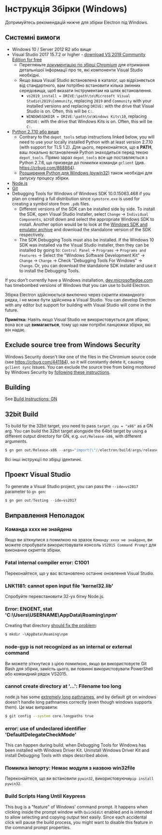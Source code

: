 # Інструкція Збірки (Windows)

Дотримуйтесь рекомендацій нижче для збірки Electron під Windows.

## Системні вимоги

* Windows 10 / Server 2012 R2 або вище
* Visual Studio 2017 15.7.2 or higher - [download VS 2019 Community Edition for free](https://www.visualstudio.com/vs/)
  * Перегляньте [документацію по збірці Chromium](https://chromium.googlesource.com/chromium/src/+/master/docs/windows_build_instructions.md#visual-studio) для отримання детальнішої інформації про те, які компоненти Visual Studio необхідні.
  * Якщо ваша Visual Studio встановлена в каталог, що відрізняється від стандартного, вам потрібно встановити кілька змінних середовища, щоб вказати інструментам на шлях встановлення.
    * `vs2019_install = DRIVE:\path\to\Microsoft Visual Studio\2019\Community`, replacing `2019` and `Community` with your installed versions and replacing `DRIVE:` with the drive that Visual Studio is on. Often, this will be `C:`.
    * `WINDOWSSDKDIR = DRIVE:\path\to\Windows Kits\10`, replacing `DRIVE:` with the drive that Windows Kits is on. Often, this will be `C:`.
* [Python 2.7.10 або вище](http://www.python.org/download/releases/2.7/)
  * Contrary to the `depot_tools` setup instructions linked below, you will need to use your locally installed Python with at least version 2.7.10 (with support for TLS 1.2). Для цього, переконайтеся, що в **PATH**, ваш локально встановлений Python знаходиться перед текою `depot_tools`. Прямо зараз `depot_tools` все ще поставляється з Python 2.7.6, що призведе до помилки команди `gclient` (див. https://crbug.com/868864).
  * [ Розширення Python для Windows (pywin32)](https://pypi.org/project/pywin32/#files) також необхідні для запуску процесу збірки.
* [Node.js](https://nodejs.org/download/)
* [Git](http://git-scm.com)
* Debugging Tools for Windows of Windows SDK 10.0.15063.468 if you plan on creating a full distribution since `symstore.exe` is used for creating a symbol store from `.pdb` files.
  * Different versions of the SDK can be installed side by side. To install the SDK, open Visual Studio Installer, select `Change` → `Individual Components`, scroll down and select the appropriate Windows SDK to install. Another option would be to look at the [Windows SDK and emulator archive](https://developer.microsoft.com/en-us/windows/downloads/sdk-archive) and download the standalone version of the SDK respectively.
  * The SDK Debugging Tools must also be installed. If the Windows 10 SDK was installed via the Visual Studio installer, then they can be installed by going to: `Control Panel` → `Programs` → `Programs and Features` → Select the "Windows Software Development Kit" → `Change` → `Change` → Check "Debugging Tools For Windows" → `Change`. Or, you can download the standalone SDK installer and use it to install the Debugging Tools.

If you don't currently have a Windows installation, [dev.microsoftedge.com](https://developer.microsoft.com/en-us/microsoft-edge/tools/vms/) has timebombed versions of Windows that you can use to build Electron.

Збірка Electron здійснюється виключно через скрипти командного рядка, і не може бути здійснена в Visual Studio. You can develop Electron with any editor but support for building with Visual Studio will come in the future.

**Примітка:** Навіть якщо Visual Studio не використовується для збірки, вона все ще **вимагається**, тому що нам потрібні ланцюжки збірки, які він надає.

## Exclude source tree from Windows Security

Windows Security doesn't like one of the files in the Chromium source code (see https://crbug.com/441184), so it will constantly delete it, causing `gclient sync` issues. You can exclude the source tree from being monitored by Windows Security by [following these instructions](https://support.microsoft.com/en-us/windows/add-an-exclusion-to-windows-security-811816c0-4dfd-af4a-47e4-c301afe13b26).

## Building

See [Build Instructions: GN](build-instructions-gn.md)

## 32bit Build

To build for the 32bit target, you need to pass `target_cpu = "x86"` as a GN arg. You can build the 32bit target alongside the 64bit target by using a different output directory for GN, e.g. `out/Release-x86`, with different arguments.

```powershell
$ gn gen out/Release-x86 --args="import(\"//electron/build/args/release.gn\") target_cpu=\"x86\""
```

Всі інші інструкції по збірці ідентичні.

## Проект Visual Studio

To generate a Visual Studio project, you can pass the `--ide=vs2017` parameter to `gn gen`:

```powershell
$ gn gen out/Testing --ide=vs2017
```

## Виправлення Неполадок

### Команда xxxx не знайдена

Якщо ви зіткнулися з помилкою на зразок `Команду xxxx не знайдено`, ви можете спробувати використовувати консоль `VS2015 Command Prompt` для виконання скриптів збірки.

### Fatal internal compiler error: C1001

Переконайтеся, що у вас встановлено останнє оновлення Visual Studio.

### LNK1181: cannot open input file 'kernel32.lib'

Спробуйте перевстановити 32-ух бітну Node.js.

### Error: ENOENT, stat 'C:\Users\USERNAME\AppData\Roaming\npm'

Creating that directory [should fix the problem](https://stackoverflow.com/a/25095327/102704):

```powershell
$ mkdir ~\AppData\Roaming\npm
```

### node-gyp is not recognized as an internal or external command

Ви можете зіткнутися з цією помилкою, якщо ви використовуєте Git Bash для збірки, замість цього, ви повинні використовувати PowerShell або командний рядок VS2015.

### cannot create directory at '...': Filename too long

node.js has some [extremely long pathnames](https://github.com/electron/node/tree/electron/deps/npm/node_modules/libnpx/node_modules/yargs/node_modules/read-pkg-up/node_modules/read-pkg/node_modules/load-json-file/node_modules/parse-json/node_modules/error-ex/node_modules/is-arrayish), and by default git on windows doesn't handle long pathnames correctly (even though windows supports them). Це має виправити:

```sh
$ git config --system core.longpaths true
```

### error: use of undeclared identifier 'DefaultDelegateCheckMode'

This can happen during build, when Debugging Tools for Windows has been installed with Windows Driver Kit. Uninstall Windows Driver Kit and install Debugging Tools with steps described above.

### Помилка імпорту: Немає модуля з назвою win32file

Переконайтеся, що ви встановили `pywin32`, використовуючи`pip install pywin32`.

### Build Scripts Hang Until Keypress

This bug is a "feature" of Windows' command prompt. It happens when clicking inside the prompt window with `QuickEdit` enabled and is intended to allow selecting and copying output text easily. Since each accidental click will pause the build process, you might want to disable this feature in the command prompt properties.
